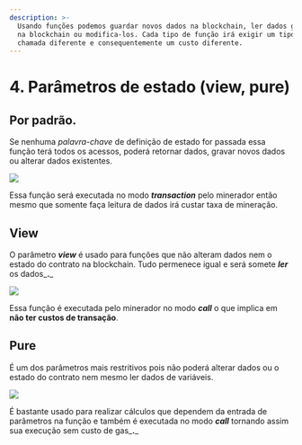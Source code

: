 ```yaml
---
description: >-
  Usando funções podemos guardar novos dados na blockchain, ler dados guardados
  na blockchain ou modifica-los. Cada tipo de função irá exigir um tipo de
  chamada diferente e consequentemente um custo diferente.
---
```


# 4. Parâmetros de estado (view, pure)

## Por padrão.

Se nenhuma _palavra-chave_ de definição de estado for passada essa função terá todos os acessos, poderá retornar dados, gravar novos dados ou alterar dados existentes.

![](<../.gitbook/assets/image (52).png>)

Essa função será executada no modo _**transaction**_ pelo minerador então mesmo que somente faça leitura de dados irá custar taxa de mineração.

## View

O parâmetro _**view**_ é usado para funções que não alteram dados nem o estado do contrato na blockchain. Tudo permenece igual e será somete _**ler**_ os dados_**.**_

![](<../.gitbook/assets/image (14).png>)

Essa função é executada pelo minerador no modo _**call**_ o que implica em **não ter custos de transação**.

## Pure

É um dos parâmetros mais restritivos pois não poderá alterar dados ou o estado do contrato nem mesmo ler dados de variáveis.

![](<../.gitbook/assets/image (109).png>)

É bastante usado para realizar cálculos que dependem da entrada de parâmetros na função e também é executada no modo _**call**_ tornando assim sua execução sem custo de gas_**.**_

